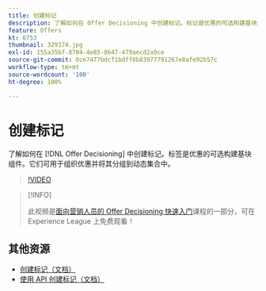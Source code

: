 ```yaml
---
title: 创建标记
description: 了解如何在 Offer Decisioning 中创建标记。标记是优惠的可选构建基块组件。
feature: Offers
kt: 6753
thumbnail: 329374.jpg
exl-id: 155a35bf-8704-4e85-8647-479aecd2a9ce
source-git-commit: 0ce7477bdcf1bdff8b83977791267e8afe92b57c
workflow-type: tm+mt
source-wordcount: '100'
ht-degree: 100%

---
```


# 创建标记

了解如何在 [!DNL Offer Decisioning] 中创建标记。标签是优惠的可选构建基块组件。它们可用于组织优惠并将其分组到动态集合中。

>[!VIDEO](https://video.tv.adobe.com/v/329374?quality=12&learn=on)

>[!INFO]
>
> 此视频是[面向营销人员的 Offer Decisioning 快速入门](https://experienceleague.adobe.com/?lang=zh-Hans?recommended=ExperiencePlatform-U-1-2020.1.offerdecisioning)课程的一部分，可在 Experience League 上免费观看！


## 其他资源

* [创建标记（文档）](https://experienceleague.adobe.com/docs/journey-optimizer/using/offer-decisioniong/create-components/creating-tags.html?lang=zh-Hans)
* [使用 API 创建标记（文档）](https://experienceleague.adobe.com/docs/journey-optimizer/using/offer-decisioniong/api-reference/offers-api/tags/create.html?lang=zh-Hans)